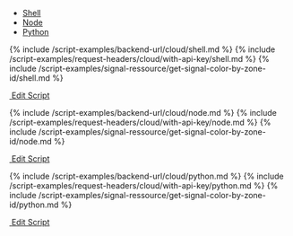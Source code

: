 <!-- Nav tabs -->
<ul class="nav nav-tabs code-nav-tabs" role="tablist">
  <li class="nav-item">
    <a class="nav-link shell-language active" id="get-signal-color-by-zone-id-shell-cloud-tab" data-toggle="tab" href="#get-signal-color-by-zone-id-shell-cloud" role="tab" aria-controls="get-signal-color-by-zone-id-shell-cloud" aria-selected="true">Shell</a>
  </li>
  <li class="nav-item">
    <a class="nav-link node-language" id="get-signal-color-by-zone-id-node-cloud-tab" data-toggle="tab" href="#get-signal-color-by-zone-id-node-cloud" role="tab" aria-controls="get-signal-color-by-zone-id-node-cloud" aria-selected="false">Node</a>
  </li>
  <li class="nav-item">
    <a class="nav-link python-language" id="get-signal-color-by-zone-id-python-cloud-tab" data-toggle="tab" href="#get-signal-color-by-zone-id-python-cloud" role="tab" aria-controls="get-signal-color-by-zone-id-python-cloud" aria-selected="false">Python</a>
  </li>
</ul>

<!-- Tab panes -->
<div class="tab-content">

<!-- shell code -->
<div class="code tab-pane active" id="get-signal-color-by-zone-id-shell-cloud" role="tabpanel" aria-labelledby="get-signal-color-by-zone-id-shell-cloud-tab" markdown="1">
{% include /script-examples/backend-url/cloud/shell.md %}
{% include /script-examples/request-headers/cloud/with-api-key/shell.md %}
{% include /script-examples/signal-ressource/get-signal-color-by-zone-id/shell.md %}

<!-- copy button -->
<a class="btn btn-sm copy-action" data-toggle="tooltip" data-placement="top" title="copy" onclick="copyToClipBoard('get-signal-color-by-zone-id-shell-cloud')"><i class="fa fa-copy"></i></a>

<!-- edit button -->
<a class="btn btn-sm edit-action"  href="https://github.com/DasKeyboard/Daskeyboard.io/blob/master/_includes/script-examples/signal-ressource/get-signal-color-by-zone-id/shell.md"><i class="fa fa-pencil"></i>&nbsp;Edit Script</a>
</div>

<!-- Node code -->
<div class="code tab-pane" id="get-signal-color-by-zone-id-node-cloud" role="tabpanel" aria-labelledby="get-signal-color-by-zone-id-node-cloud-tab" markdown="1">
{% include /script-examples/backend-url/cloud/node.md %}
{% include /script-examples/request-headers/cloud/with-api-key/node.md %}
{% include /script-examples/signal-ressource/get-signal-color-by-zone-id/node.md %}
<!-- copy button -->
<a class="btn btn-sm copy-action" data-toggle="tooltip" data-placement="top" title="copy" onclick="copyToClipBoard('get-signal-color-by-zone-id-node-cloud')"><i class="fa fa-copy"></i></a>

<!-- edit button -->
<a class="btn btn-sm edit-action"  href="https://github.com/DasKeyboard/Daskeyboard.io/blob/master/_includes/script-examples/signal-ressource/get-signal-color-by-zone-id/node.md"><i class="fa fa-pencil"></i>&nbsp;Edit Script</a>
</div>


<!-- Python code -->
<div class="code tab-pane" id="get-signal-color-by-zone-id-python-cloud" role="tabpanel" aria-labelledby="get-signal-color-by-zone-id-python-cloud-tab" markdown="1">
{% include /script-examples/backend-url/cloud/python.md %}
{% include /script-examples/request-headers/cloud/with-api-key/python.md %}
{% include /script-examples/signal-ressource/get-signal-color-by-zone-id/python.md %}
<!-- copy button -->
<a class="btn btn-sm copy-action" data-toggle="tooltip" data-placement="top" title="copy" onclick="copyToClipBoard('get-signal-color-by-zone-id-python-cloud')"><i class="fa fa-copy"></i></a>

<!-- edit button -->
<a class="btn btn-sm edit-action"  href="https://github.com/DasKeyboard/Daskeyboard.io/blob/master/_includes/script-examples/signal-ressource/get-signal-color-by-zone-id/python.md"><i class="fa fa-pencil"></i>&nbsp;Edit Script</a>
</div>
</div>